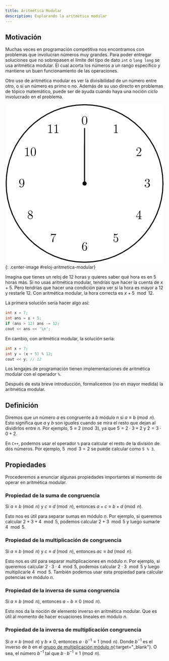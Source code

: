 ```yaml
---
title: Aritmética Modular
description: Explorando la aritmética modular
---
```


## Motivación

Muchas veces en programación competitiva nos encontramos con problemas que involucran números muy grandes. Para poder entregar soluciones que no sobrepasen el límite del tipo de dato `int` o `long long` se usa aritmética modular. El cual acorta los números a un rango específico y mantiene un buen funcionamiento de las operaciones.

Otro uso de aritmética modular es ver la divisibilidad de un número entre otro, o si un número es primo o no. Además de su uso directo en problemas de tópico matemático, puede ser de ayuda cuando haya una noción _ciclo_ involucrado en el problema.

![reloj](../../assets/img/reloj.png){: .center-image #reloj-aritmetica-modular}

Imagina que tienes un reloj de 12 horas y quieres saber qué hora es en 5 horas más. Si no usas aritmética modular, tendrías que hacer la cuenta de $x + 5$. Pero tendrías que hacer una condición para ver si la hora es mayor a 12 y restarle 12. Con aritmética modular, la hora correcta es $x + 5 \mod 12$.

La primera solución sería hacer algo así:

```cpp
int x = 7;
int ans = x + 5;
if (ans > 12) ans -= 12;
cout << ans << '\n';
```

En cambio, con aritmética modular, la solución sería:

```cpp
int x = 7;
int y = (x + 5) % 12;
cout << y; // 12
```

Los lengajes de programación tienen implementaciones de aritmética modular con el operador `%`.

Después de esta breve introducción, formalicemos (no en mayor medida) la aritmética modular.

## Definición

Diremos que un número $a$ es congruente a $b$ módulo $n$ si $a \equiv b \pmod{n}$. Esto significa que $a$ y $b$ son _iguales_ cuando se mira el resto que dejan al dividirlos entre $n$. Por ejemplo, $5 \equiv 2 \pmod{3}$, ya que $5 = 2 \cdot 3 + 2$ y $2 = 3 \cdot 0 + 2$.

En `C++`, podemos usar el operador `%` para calcular el resto de la división de dos números. Por ejemplo, $5 \mod 3 = 2$ se puede calcular como `5 % 3`.

## Propiedades

Procederemos a enunciar algunas propiedades importantes al momento de operar en aritmética modular.

### Propiedad de la suma de congruencia

Si $a \equiv b \pmod{n}$ y $c \equiv d \pmod{n}$, entonces $a + c \equiv b + d \pmod{n}$.

Esto nos es útil para separar sumas en módulo $n$. Por ejemplo, si queremos calcular $2 + 3 + 4 \mod 5$, podemos calcular $2 + 3 \mod 5$ y luego sumarle $4 \mod 5$.

### Propiedad de la multiplicación de congruencia

Si $a \equiv b \pmod{n}$ y $c \equiv d \pmod{n}$, entonces $ac \equiv bd \pmod{n}$.

Esto nos es útil para separar multiplicaciones en módulo $n$. Por ejemplo, si queremos calcular $2 \cdot 3 \cdot 4 \mod 5$, podemos calcular $2 \cdot 3 \mod 5$ y luego multiplicarle $4 \mod 5$. También podemos usar esta propiedad para calcular potencias en módulo $n$.

### Propiedad de la inversa de suma congruencia

Si $a \equiv b \pmod{n}$, entonces $a - b \equiv 0 \pmod{n}$.

Esto nos da la noción de elemento inverso en aritmética modular. Que es útil al momento de hacer ecuaciones lineales en módulo $n$.

### Propiedad de la inversa de multiplicación congruencia

Si $a \equiv b \pmod{n}$ y $b \neq 0$, entonces $a \cdot b^{-1} \equiv 1 \pmod{n}$. Donde $b^{-1}$ es el inverso de $b$ en el [grupo de multiplicación módulo $n$](https://es.wikipedia.org/wiki/Grupo_multiplicativo_de_enteros_m%C3%B3dulo_n){:target="_blank"}. O sea, el número $b^{-1}$ tal que $b \cdot b^{-1} \equiv 1 \pmod{n}$.

